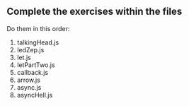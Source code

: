 ## Complete the exercises within the files
 Do them in this order:
1) talkingHead.js
2) ledZep.js
3) let.js
4) letPartTwo.js
5) callback.js
6) arrow.js
7) async.js
8) asyncHell.js